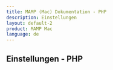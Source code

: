 ```yaml
---
title: MAMP (Mac) Dokumentation - PHP
description: Einstellungen
layout: default-2
product: MAMP Mac
language: de
---
```


## Einstellungen - PHP
